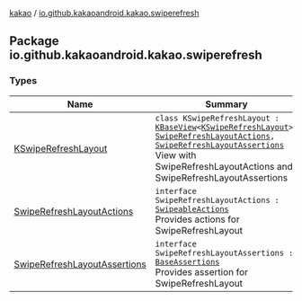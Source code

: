 [kakao](../index.md) / [io.github.kakaoandroid.kakao.swiperefresh](./index.md)

## Package io.github.kakaoandroid.kakao.swiperefresh

### Types

| Name | Summary |
|---|---|
| [KSwipeRefreshLayout](-k-swipe-refresh-layout/index.md) | `class KSwipeRefreshLayout : `[`KBaseView`](../io.github.kakaoandroid.kakao.common.views/-k-base-view/index.md)`<`[`KSwipeRefreshLayout`](-k-swipe-refresh-layout/index.md)`>, `[`SwipeRefreshLayoutActions`](-swipe-refresh-layout-actions/index.md)`, `[`SwipeRefreshLayoutAssertions`](-swipe-refresh-layout-assertions/index.md)<br>View with SwipeRefreshLayoutActions and SwipeRefreshLayoutAssertions |
| [SwipeRefreshLayoutActions](-swipe-refresh-layout-actions/index.md) | `interface SwipeRefreshLayoutActions : `[`SwipeableActions`](../io.github.kakaoandroid.kakao.common.actions/-swipeable-actions/index.md)<br>Provides actions for SwipeRefreshLayout |
| [SwipeRefreshLayoutAssertions](-swipe-refresh-layout-assertions/index.md) | `interface SwipeRefreshLayoutAssertions : `[`BaseAssertions`](../io.github.kakaoandroid.kakao.common.assertions/-base-assertions/index.md)<br>Provides assertion for SwipeRefreshLayout |
